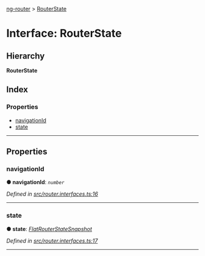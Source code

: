 [ng-router](../README.md) > [RouterState](../interfaces/routerstate.md)

# Interface: RouterState

## Hierarchy

**RouterState**

## Index

### Properties

* [navigationId](routerstate.md#navigationid)
* [state](routerstate.md#state)

---

## Properties

<a id="navigationid"></a>

###  navigationId

**● navigationId**: *`number`*

*Defined in [src/router.interfaces.ts:16](https://github.com/salsita/ng-modules/blob/34a93e1/libs/ng-router/src/router.interfaces.ts#L16)*

___
<a id="state"></a>

###  state

**● state**: *[FlatRouterStateSnapshot](flatrouterstatesnapshot.md)*

*Defined in [src/router.interfaces.ts:17](https://github.com/salsita/ng-modules/blob/34a93e1/libs/ng-router/src/router.interfaces.ts#L17)*

___

